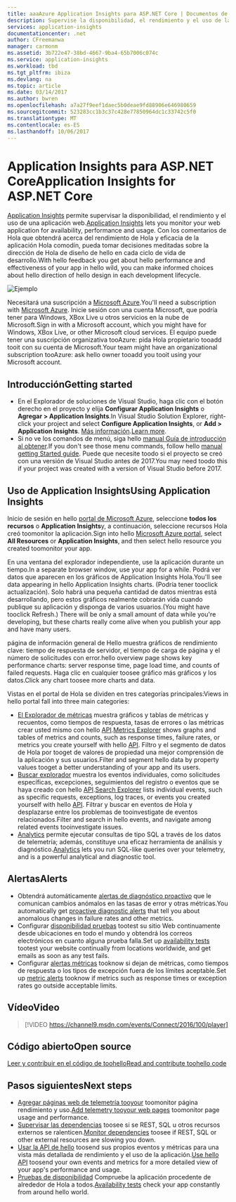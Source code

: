 ```yaml
---
title: aaaAzure Application Insights para ASP.NET Core | Documentos de Microsoft
description: Supervise la disponibilidad, el rendimiento y el uso de las aplicaciones web.
services: application-insights
documentationcenter: .net
author: CFreemanwa
manager: carmonm
ms.assetid: 3b722e47-38bd-4667-9ba4-65b7006c074c
ms.service: application-insights
ms.workload: tbd
ms.tgt_pltfrm: ibiza
ms.devlang: na
ms.topic: article
ms.date: 03/14/2017
ms.author: bwren
ms.openlocfilehash: a7a27f9eef1daec5b0deae9fd88906e646980659
ms.sourcegitcommit: 523283cc1b3c37c428e77850964dc1c33742c5f0
ms.translationtype: MT
ms.contentlocale: es-ES
ms.lasthandoff: 10/06/2017
---
```

# <a name="application-insights-for-aspnet-core"></a><span data-ttu-id="f051e-103">Application Insights para ASP.NET Core</span><span class="sxs-lookup"><span data-stu-id="f051e-103">Application Insights for ASP.NET Core</span></span>
<span data-ttu-id="f051e-104">[Application Insights](app-insights-overview.md) permite supervisar la disponibilidad, el rendimiento y el uso de una aplicación web.</span><span class="sxs-lookup"><span data-stu-id="f051e-104">[Application Insights](app-insights-overview.md) lets you monitor your web application for availability, performance and usage.</span></span> <span data-ttu-id="f051e-105">Con los comentarios de Hola que obtendrá acerca del rendimiento de Hola y eficacia de la aplicación Hola comodín, pueda tomar decisiones meditadas sobre la dirección de Hola de diseño de hello en cada ciclo de vida de desarrollo.</span><span class="sxs-lookup"><span data-stu-id="f051e-105">With hello feedback you get about hello performance and effectiveness of your app in hello wild, you can make informed choices about hello direction of hello design in each development lifecycle.</span></span>

![Ejemplo](./media/app-insights-asp-net-core/sample.png)

<span data-ttu-id="f051e-107">Necesitará una suscripción a [Microsoft Azure](http://azure.com).</span><span class="sxs-lookup"><span data-stu-id="f051e-107">You'll need a subscription with [Microsoft Azure](http://azure.com).</span></span> <span data-ttu-id="f051e-108">Inicie sesión con una cuenta Microsoft, que podría tener para Windows, XBox Live u otros servicios en la nube de Microsoft.</span><span class="sxs-lookup"><span data-stu-id="f051e-108">Sign in with a Microsoft account, which you might have for Windows, XBox Live, or other Microsoft cloud services.</span></span> <span data-ttu-id="f051e-109">El equipo puede tener una suscripción organizativa tooAzure: pida Hola propietario tooadd tooit con su cuenta de Microsoft.</span><span class="sxs-lookup"><span data-stu-id="f051e-109">Your team might have an organizational subscription tooAzure: ask hello owner tooadd you tooit using your Microsoft account.</span></span>

## <a name="getting-started"></a><span data-ttu-id="f051e-110">Introducción</span><span class="sxs-lookup"><span data-stu-id="f051e-110">Getting started</span></span>

* <span data-ttu-id="f051e-111">En el Explorador de soluciones de Visual Studio, haga clic con el botón derecho en el proyecto y elija **Configurar Application Insights** o **Agregar > Application Insights**.</span><span class="sxs-lookup"><span data-stu-id="f051e-111">In Visual Studio Solution Explorer, right-click your project and select **Configure Application Insights**, or **Add > Application Insights**.</span></span> <span data-ttu-id="f051e-112">[Más información](app-insights-asp-net.md).</span><span class="sxs-lookup"><span data-stu-id="f051e-112">[Learn more](app-insights-asp-net.md).</span></span>
* <span data-ttu-id="f051e-113">Si no ve los comandos de menú, siga hello [manual Guía de introducción al obtener](https://github.com/Microsoft/ApplicationInsights-aspnetcore/wiki/Getting-Started).</span><span class="sxs-lookup"><span data-stu-id="f051e-113">If you don't see those menu commands, follow hello [manual getting Started guide](https://github.com/Microsoft/ApplicationInsights-aspnetcore/wiki/Getting-Started).</span></span> <span data-ttu-id="f051e-114">Puede que necesite toodo si el proyecto se creó con una versión de Visual Studio antes de 2017.</span><span class="sxs-lookup"><span data-stu-id="f051e-114">You may need toodo this if your project was created with a version of Visual Studio before 2017.</span></span>

## <a name="using-application-insights"></a><span data-ttu-id="f051e-115">Uso de Application Insights</span><span class="sxs-lookup"><span data-stu-id="f051e-115">Using Application Insights</span></span>
<span data-ttu-id="f051e-116">Inicio de sesión en hello [portal de Microsoft Azure](https://portal.azure.com), seleccione **todos los recursos** o **Application Insights**y, a continuación, seleccione recursos Hola creó toomonitor la aplicación.</span><span class="sxs-lookup"><span data-stu-id="f051e-116">Sign into hello [Microsoft Azure portal](https://portal.azure.com), select **All Resources** or **Application Insights**, and then select hello resource you created toomonitor your app.</span></span>

<span data-ttu-id="f051e-117">En una ventana del explorador independiente, use la aplicación durante un tiempo.</span><span class="sxs-lookup"><span data-stu-id="f051e-117">In a separate browser window, use your app for a while.</span></span> <span data-ttu-id="f051e-118">Podrá ver datos que aparecen en los gráficos de Application Insights Hola.</span><span class="sxs-lookup"><span data-stu-id="f051e-118">You'll see data appearing in hello Application Insights charts.</span></span> <span data-ttu-id="f051e-119">(Podría tener tooclick actualización). Solo habrá una pequeña cantidad de datos mientras está desarrollando, pero estos gráficos realmente cobrarán vida cuando publique su aplicación y disponga de varios usuarios.</span><span class="sxs-lookup"><span data-stu-id="f051e-119">(You might have tooclick Refresh.) There will be only a small amount of data while you're developing, but these charts really come alive when you publish your app and have many users.</span></span> 

<span data-ttu-id="f051e-120">página de información general de Hello muestra gráficos de rendimiento clave: tiempo de respuesta de servidor, el tiempo de carga de página y el número de solicitudes con error.</span><span class="sxs-lookup"><span data-stu-id="f051e-120">hello overview page shows key performance charts: server response time,  page load time, and counts of failed requests.</span></span> <span data-ttu-id="f051e-121">Haga clic en cualquier toosee gráfico más gráficos y los datos.</span><span class="sxs-lookup"><span data-stu-id="f051e-121">Click any chart toosee more charts and data.</span></span>

<span data-ttu-id="f051e-122">Vistas en el portal de Hola se dividen en tres categorías principales:</span><span class="sxs-lookup"><span data-stu-id="f051e-122">Views in hello portal fall into three main categories:</span></span>

* <span data-ttu-id="f051e-123">[El Explorador de métricas](app-insights-metrics-explorer.md) muestra gráficos y tablas de métricas y recuentos, como tiempos de respuesta, tasas de errores o las métricas crear usted mismo con hello [API](app-insights-api-custom-events-metrics.md).</span><span class="sxs-lookup"><span data-stu-id="f051e-123">[Metrics Explorer](app-insights-metrics-explorer.md) shows graphs and tables of metrics and counts, such as response times, failure rates, or metrics you create yourself with hello [API](app-insights-api-custom-events-metrics.md).</span></span> <span data-ttu-id="f051e-124">Filtro y el segmento de datos de Hola por tooget de valores de propiedad una mejor comprensión de la aplicación y sus usuarios.</span><span class="sxs-lookup"><span data-stu-id="f051e-124">Filter and segment hello data by property values tooget a better understanding of your app and its users.</span></span>
* <span data-ttu-id="f051e-125">[Buscar explorador](app-insights-diagnostic-search.md) muestra los eventos individuales, como solicitudes específicas, excepciones, seguimientos del registro o eventos que se haya creado con hello [API](app-insights-api-custom-events-metrics.md).</span><span class="sxs-lookup"><span data-stu-id="f051e-125">[Search Explorer](app-insights-diagnostic-search.md) lists individual events, such as specific requests, exceptions, log traces, or events you created yourself with hello [API](app-insights-api-custom-events-metrics.md).</span></span> <span data-ttu-id="f051e-126">Filtrar y buscar en eventos de Hola y desplazarse entre los problemas de tooinvestigate de eventos relacionados.</span><span class="sxs-lookup"><span data-stu-id="f051e-126">Filter and search in hello events, and navigate among related events tooinvestigate issues.</span></span>
* <span data-ttu-id="f051e-127">[Analytics](app-insights-analytics.md) permite ejecutar consultas de tipo SQL a través de los datos de telemetría; además, constituye una eficaz herramienta de análisis y diagnóstico.</span><span class="sxs-lookup"><span data-stu-id="f051e-127">[Analytics](app-insights-analytics.md) lets you run SQL-like queries over your telemetry, and is a powerful analytical and diagnostic tool.</span></span>

## <a name="alerts"></a><span data-ttu-id="f051e-128">Alertas</span><span class="sxs-lookup"><span data-stu-id="f051e-128">Alerts</span></span>
* <span data-ttu-id="f051e-129">Obtendrá automáticamente [alertas de diagnóstico proactivo](app-insights-proactive-diagnostics.md) que le comunican cambios anómalos en las tasas de error y otras métricas.</span><span class="sxs-lookup"><span data-stu-id="f051e-129">You automatically get [proactive diagnostic alerts](app-insights-proactive-diagnostics.md) that tell you about anomalous changes in failure rates and other metrics.</span></span>
* <span data-ttu-id="f051e-130">Configurar [disponibilidad pruebas](app-insights-monitor-web-app-availability.md) tootest su sitio Web continuamente desde ubicaciones en todo el mundo y obtendrá los correos electrónicos en cuanto alguna prueba falla.</span><span class="sxs-lookup"><span data-stu-id="f051e-130">Set up [availability tests](app-insights-monitor-web-app-availability.md) tootest your website continually from locations worldwide, and get emails as soon as any test fails.</span></span>
* <span data-ttu-id="f051e-131">Configurar [alertas métricas](app-insights-monitor-web-app-availability.md) tooknow si dejan de métricas, como tiempos de respuesta o los tipos de excepción fuera de los límites aceptable.</span><span class="sxs-lookup"><span data-stu-id="f051e-131">Set up [metric alerts](app-insights-monitor-web-app-availability.md) tooknow if metrics such as response times or exception rates go outside acceptable limits.</span></span>

## <a name="video"></a><span data-ttu-id="f051e-132">Vídeo</span><span class="sxs-lookup"><span data-stu-id="f051e-132">Video</span></span>

> [!VIDEO https://channel9.msdn.com/events/Connect/2016/100/player] 

## <a name="open-source"></a><span data-ttu-id="f051e-133">Código abierto</span><span class="sxs-lookup"><span data-stu-id="f051e-133">Open source</span></span>
[<span data-ttu-id="f051e-134">Leer y contribuir en el código de toohello</span><span class="sxs-lookup"><span data-stu-id="f051e-134">Read and contribute toohello code</span></span>](https://github.com/Microsoft/ApplicationInsights-aspnetcore#recent-updates)


## <a name="next-steps"></a><span data-ttu-id="f051e-135">Pasos siguientes</span><span class="sxs-lookup"><span data-stu-id="f051e-135">Next steps</span></span>
* <span data-ttu-id="f051e-136">[Agregar páginas web de telemetría tooyour](app-insights-javascript.md) toomonitor página rendimiento y uso.</span><span class="sxs-lookup"><span data-stu-id="f051e-136">[Add telemetry tooyour web pages](app-insights-javascript.md) toomonitor page usage and performance.</span></span>
* <span data-ttu-id="f051e-137">[Supervisar las dependencias](app-insights-asp-net-dependencies.md) toosee si se REST, SQL u otros recursos externos se ralenticen.</span><span class="sxs-lookup"><span data-stu-id="f051e-137">[Monitor dependencies](app-insights-asp-net-dependencies.md) toosee if REST, SQL or other external resources are slowing you down.</span></span>
* <span data-ttu-id="f051e-138">[Usar la API de hello](app-insights-api-custom-events-metrics.md) toosend sus propios eventos y métricas para una vista más detallada de rendimiento y el uso de la aplicación.</span><span class="sxs-lookup"><span data-stu-id="f051e-138">[Use hello API](app-insights-api-custom-events-metrics.md) toosend your own events and metrics for a more detailed view of your app's performance and usage.</span></span>
* <span data-ttu-id="f051e-139">[Pruebas de disponibilidad](app-insights-monitor-web-app-availability.md) Compruebe la aplicación procedente de alrededor de Hola a todos.</span><span class="sxs-lookup"><span data-stu-id="f051e-139">[Availability tests](app-insights-monitor-web-app-availability.md) check your app constantly from around hello world.</span></span> 


